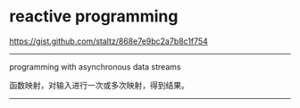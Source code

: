 # reactive programming

https://gist.github.com/staltz/868e7e9bc2a7b8c1f754

---

programming with asynchronous data streams

函数映射，对输入进行一次或多次映射，得到结果。

---

